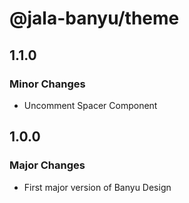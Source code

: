 # @jala-banyu/theme

## 1.1.0

### Minor Changes

- Uncomment Spacer Component

## 1.0.0

### Major Changes

- First major version of Banyu Design
